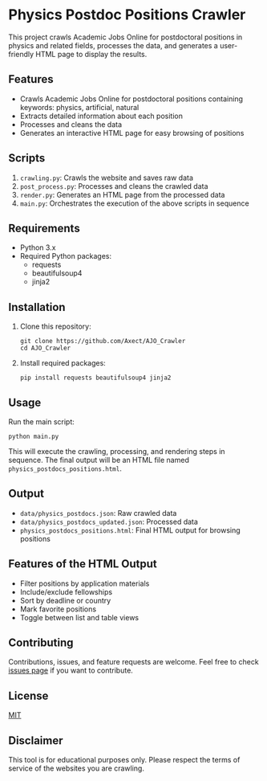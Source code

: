 # Physics Postdoc Positions Crawler

This project crawls Academic Jobs Online for postdoctoral positions in physics and related fields, processes the data, and generates a user-friendly HTML page to display the results.

## Features

- Crawls Academic Jobs Online for postdoctoral positions containing keywords: physics, artificial, natural
- Extracts detailed information about each position
- Processes and cleans the data
- Generates an interactive HTML page for easy browsing of positions

## Scripts

1. `crawling.py`: Crawls the website and saves raw data
2. `post_process.py`: Processes and cleans the crawled data
3. `render.py`: Generates an HTML page from the processed data
4. `main.py`: Orchestrates the execution of the above scripts in sequence

## Requirements

- Python 3.x
- Required Python packages:
  - requests
  - beautifulsoup4
  - jinja2

## Installation

1. Clone this repository:
   ```
   git clone https://github.com/Axect/AJO_Crawler
   cd AJO_Crawler
   ```

2. Install required packages:
   ```
   pip install requests beautifulsoup4 jinja2
   ```

## Usage

Run the main script:

```
python main.py
```

This will execute the crawling, processing, and rendering steps in sequence. The final output will be an HTML file named `physics_postdocs_positions.html`.

## Output

- `data/physics_postdocs.json`: Raw crawled data
- `data/physics_postdocs_updated.json`: Processed data
- `physics_postdocs_positions.html`: Final HTML output for browsing positions

## Features of the HTML Output

- Filter positions by application materials
- Include/exclude fellowships
- Sort by deadline or country
- Mark favorite positions
- Toggle between list and table views

## Contributing

Contributions, issues, and feature requests are welcome. Feel free to check [issues page](https://github.com/yourusername/physics-postdoc-crawler/issues) if you want to contribute.

## License

[MIT](LICENSE)

## Disclaimer

This tool is for educational purposes only. Please respect the terms of service of the websites you are crawling.
